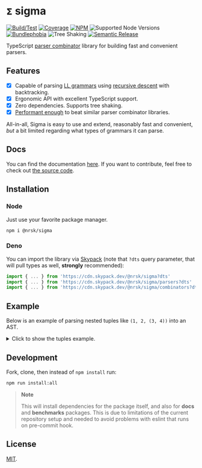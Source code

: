 # `𝝨` sigma

[![Build/Test](https://img.shields.io/github/actions/workflow/status/norskeld/sigma/test.yml?style=flat-square&colorA=22272d&colorB=22272d)](https://github.com/norskeld/sigma/actions 'Build and test workflows')
[![Coverage](https://img.shields.io/coverallsCoverage/github/norskeld/sigma?style=flat-square&colorA=22272d&colorB=22272d)](https://coveralls.io/github/norskeld/sigma 'Test coverage')
[![NPM](https://img.shields.io/npm/v/@nrsk/sigma?style=flat-square&colorA=22272d&colorB=22272d)](https://npm.im/@nrsk/sigma 'This package on NPM')
![Supported Node Versions](https://img.shields.io/node/v/@nrsk/sigma&style=flat-square&colorA=22272d&colorB=22272d)
[![Bundlephobia](https://img.shields.io/bundlephobia/minzip/@nrsk/sigma?label=minzipped&style=flat-square&colorA=22272d&colorB=22272d)](https://bundlephobia.com/package/@nrsk/sigma)
![Tree Shaking](https://img.shields.io/static/v1?label=tree+shaking&message=✔&style=flat-square&colorA=22272d&colorB=22272d)
[![Semantic Release](https://img.shields.io/static/v1?label=semantic+release&message=✔&style=flat-square&colorA=22272d&colorB=22272d)](https://github.com/semantic-release/semantic-release 'This package uses semantic release to handle releasing, versioning, changelog generation and tagging')

TypeScript [parser combinator][parser-combinator] library for building fast and convenient parsers.

## Features

- [x] Capable of parsing [LL grammars][ll-grammar] using [recursive descent][rd] with backtracking.
- [x] Ergonomic API with excellent TypeScript support.
- [x] Zero dependencies. Supports tree shaking.
- [x] [Performant enough][bench] to beat similar parser combinator libraries.

All-in-all, Sigma is easy to use and extend, reasonably fast and convenient, *but* a bit limited regarding what types of grammars it can parse.

## Docs

You can find the documentation [here][docs]. If you want to contribute, feel free to check out [the source code][docs-source].

## Installation

### Node

Just use your favorite package manager.

```bash
npm i @nrsk/sigma
```

### Deno

You can import the library via [Skypack] (note that `?dts` query parameter, that will pull types as well, **strongly** recommended):

```ts
import { ... } from 'https://cdn.skypack.dev/@nrsk/sigma?dts'
import { ... } from 'https://cdn.skypack.dev/@nrsk/sigma/parsers?dts'
import { ... } from 'https://cdn.skypack.dev/@nrsk/sigma/combinators?dts'
```

## Example

Below is an example of parsing nested tuples like `(1, 2, (3, 4))` into an AST.

<details>
<summary>Click to show the tuples example.</summary>

```ts
import { choice, map, optional, sepBy, sequence, takeMid } from '@nrsk/sigma/combinators'
import { defer, integer, run, string, whitespace } from '@nrsk/sigma/parsers'
import type { Span } from '@nrsk/sigma'

/* AST. */

interface NumberNode {
  type: 'number'
  span: Span
  value: number
}

interface ListNode {
  type: 'list'
  span: Span
  value: Array<NumberNode | ListNode>
}

/* Mapping functions to turn parsed string values into AST nodes. */

function toNumber(value: number, span: Span): NumberNode {
  return {
    type: 'number',
    span,
    value
  }
}

function toList(value: Array<NumberNode | ListNode>, span: Span): ListNode {
  return {
    type: 'list',
    span,
    value
  }
}

/* Parsers. */

const OpenParen = string('(')
const CloseParen = string(')')
const Space = optional(whitespace())
const Comma = sequence(Space, string(','), Space)

const TupleNumber = defer<NumberNode>()
const TupleList = defer<ListNode>()

TupleNumber.with(
  map(
    integer(),
    toNumber
  )
)

TupleList.with(
  map(
    takeMid(
      OpenParen,
      sepBy(choice(TupleList, TupleNumber), Comma),
      CloseParen
    ),
    toList
  )
)
```

Then we simply `run` the root parser, feeding it `with` text:

```ts
run(TupleList).with('(1, 2, (3, 4))')
```

And in the end we get the following output with the AST, which can then be manipulated if needed:

```ts
{
  isOk: true,
  span: [ 0, 14 ],
  pos: 14,
  value: {
    type: 'list',
    span: [ 0, 14 ],
    value: [
      { type: 'number', span: [ 1, 2 ], value: 1 },
      { type: 'number', span: [ 4, 5 ], value: 2 },
      {
        type: 'list',
        span: [ 7, 13 ],
        value: [
          { type: 'number', span: [ 8, 9 ], value: 3 },
          { type: 'number', span: [ 11, 12 ], value: 4 }
        ]
      }
    ]
  }
}
```
</details>

## Development

Fork, clone, then instead of `npm install` run:

```sh
npm run install:all
```

> **Note**
>
> This will install dependencies for the package itself, and also for **docs** and **benchmarks** packages. This is due to limitations of the current repository setup and needed to avoid problems with eslint that runs on pre-commit hook.

## License

[MIT](LICENSE).

<!-- Links. -->

[ll-grammar]: https://en.wikipedia.org/wiki/LL_grammar
[rd]: https://en.wikipedia.org/wiki/Recursive_descent_parser
[parser-combinator]: https://en.wikipedia.org/wiki/Parser_combinator
[cfg]: https://en.wikipedia.org/wiki/Context-free_grammar
[docs]: https://sigma.vm.codes
[docs-source]: ./docs
[bench]: ./benchmarks
[skypack]: https://skypack.dev
